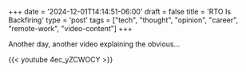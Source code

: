 +++
date = '2024-12-01T14:14:51-06:00'
draft = false
title = 'RTO Is Backfiring'
type = 'post'
tags = ["tech", "thought", "opinion", "career", "remote-work", "video-content"]
+++

Another day, another video explaining the obvious...

<div class="video">
{{< youtube 4ec_yZCWOCY >}}
</div>
